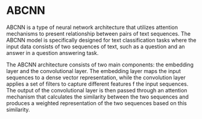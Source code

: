 # ABCNN
ABCNN is a type of neural network architecture that utilizes attention mechanisms to present relationship between pairs of 
text sequences. The ABCNN model is specifically designed for text classification tasks where the input data consists of two sequences of text, such
as a question and an answer in a question answering task.

The ABCNN architecture consists of two main components: the embedding layer and the convolutional layer. The embedding layer maps the input sequences 
to a dense vector representation, while the convolution layer applies a set of filters to capture different features f the input sequences. The output 
of the convolutional layer is then passed through an attention mechanism that calculates the similarity between the two sequences and produces a weighted representation of the two sequences based on this similarity.
